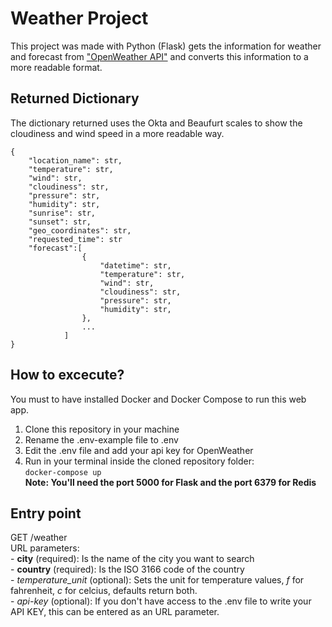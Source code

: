 # Weather Project
This project was made with Python (Flask) gets the information for weather and forecast from ["OpenWeather API"](https://openweathermap.org/api) and converts this information to a more readable format.
## Returned Dictionary
The dictionary returned uses the Okta and Beaufurt scales to show the cloudiness and wind speed in a more readable way.
```
{   
    "location_name": str,
    "temperature": str,
    "wind": str,
    "cloudiness": str,
    "pressure": str,
    "humidity": str,
    "sunrise": str,
    "sunset": str,
    "geo_coordinates": str,
    "requested_time": str
    "forecast":[
                {
                    "datetime": str,
                    "temperature": str,
                    "wind": str,
                    "cloudiness": str,
                    "pressure": str,
                    "humidity": str,
                },
                ...
            ]
}
```
## How to excecute?
You must to have installed Docker and Docker Compose to run this web app.  
1. Clone this repository in your machine  
2. Rename the .env-example file to .env  
3. Edit the .env file and add your api key for OpenWeather  
4. Run in your terminal inside the cloned repository folder:  
    ```docker-compose up```  
**Note: You'll need the port 5000 for Flask and the port 6379 for Redis**

## Entry point
GET /weather  
URL parameters:  
    - **city** (required): Is the name of the city you want to search  
    - **country** (required): Is the ISO 3166 code of the country  
    - *temperature_unit* (optional): Sets the unit for temperature values, *f* for fahrenheit, *c* for celcius, defaults return both.  
    - *api-key* (optional): If you don't have access to the .env file to write your API KEY, this can be entered as an URL parameter.  